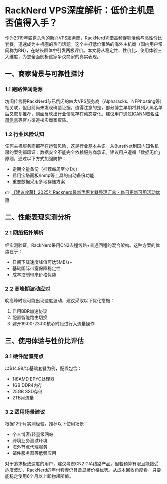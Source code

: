 # RackNerd VPS深度解析：低价主机是否值得入手？

作为2019年崭露头角的新兴VPS服务商，RackNerd凭借高频促销活动与高性价比套餐，迅速成为主机圈的热门话题。这个主打低价策略的海外主机商（国内用户常简称为RN），在站长群体中引发两极评价。本文将从稳定性、性价比、使用体验三大维度，为您全面剖析这家争议商家的真实表现。

## 一、商家背景与可靠性探讨
### 1.1 跑路传闻溯源
坊间传言将RackNerd与已倒闭的四大VPS服务商（Alpharacks、NFPhosting等）相关联，但目前尚未发现确凿证据。值得注意的是，部分博主早期将其列入黑名单后又恢复推荐，侧面反映出行业信息存在动态变化。建议用户通过[ICANN域名注册信息](https://lookup.icann.org/)等官方渠道核实商家资质。

### 1.2 行业风险认知
任何主机服务商都存在运营风险，这是行业基本共识。从BurstNet到国内知名机房的案例都印证：数据安全不能完全依赖服务商承诺。建议用户遵循「数据无价」原则，通过以下方式加强防护：
- 定期全量备份（推荐每周至少1次）
- 启用宝塔面板/lnmp等工具的自动备份功能
- 重要数据采用多地存储方案

👉 [【建议收藏】2025年Racknerd最新优惠套餐整理汇总 - 每日更新可用活动优惠](https://bit.ly/Rack_Nerd)

## 二、性能表现实测分析
### 2.1 网络拓扑解析
经实测验证，RackNerd采用CN2去程线路+普通回程的混合架构。这种方案的优势在于：
- 日间下载速度峰值可达5MB/s+
- 基础国际带宽保障稳定性
- 成本控制带来价格优势

### 2.2 高峰期波动应对
晚高峰时段可能出现速度波动，建议采取以下优化措施：
1. 启用BBR加速协议
2. 配置智能路由切换
3. 避开19:00-23:00核心时段进行大流量操作

## 三、使用体验与性价比评估
### 3.1 硬件配置亮点
以$14.98/年基础套餐为例，配置包含：
- 1核AMD EPYC处理器
- 1GB DDR4内存
- 25GB SSD存储
- 2TB月流量

### 3.2 适用场景建议
根据12个月实测经验，推荐以下使用场景：
- 个人博客/轻量级网站
- 跨境业务测试环境
- 海外节点代理服务
- 邮件服务器等低频应用

对于追求极致速度的用户，建议考虑CN2 GIA线路产品。但若预算有限且能接受适度波动，RackNerd的年付套餐仍具备显著价格优势。从成本回收角度看，只要能稳定使用6个月以上即物超所值。